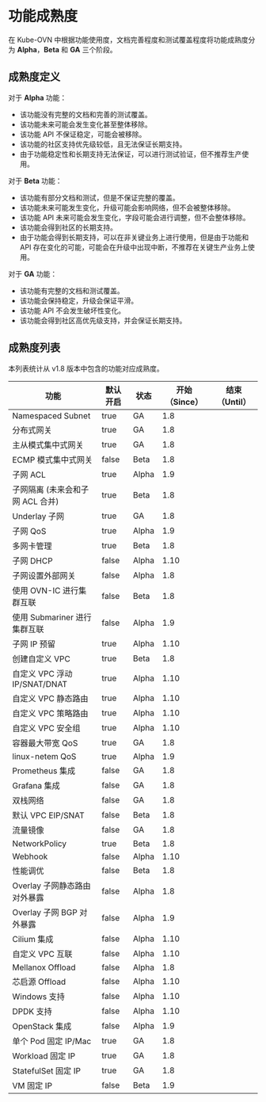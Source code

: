 # 功能成熟度

在 Kube-OVN 中根据功能使用度，文档完善程度和测试覆盖程度将功能成熟度分为 **Alpha**，**Beta** 和 **GA** 三个阶段。

## 成熟度定义

对于 **Alpha** 功能：
- 该功能没有完整的文档和完善的测试覆盖。
- 该功能未来可能会发生变化甚至整体移除。
- 该功能 API 不保证稳定，可能会被移除。
- 该功能的社区支持优先级较低，且无法保证长期支持。
- 由于功能稳定性和长期支持无法保证，可以进行测试验证，但不推荐生产使用。

对于 **Beta** 功能：
- 该功能有部分文档和测试，但是不保证完整的覆盖。
- 该功能未来可能发生变化，升级可能会影响网络，但不会被整体移除。
- 该功能 API 未来可能会发生变化，字段可能会进行调整，但不会整体移除。
- 该功能会得到社区的长期支持。
- 由于功能会得到长期支持，可以在非关键业务上进行使用，但是由于功能和 API 存在变化的可能，可能会在升级中出现中断，不推荐在关键生产业务上使用。

对于 **GA** 功能：
- 该功能有完整的文档和测试覆盖。
- 该功能会保持稳定，升级会保证平滑。
- 该功能 API 不会发生破坏性变化。
- 该功能会得到社区高优先级支持，并会保证长期支持。

## 成熟度列表

本列表统计从 v1.8 版本中包含的功能对应成熟度。

| 功能                     | 默认开启  | 状态    | 开始（Since） | 结束（Until） |
|------------------------|-------|-------|-----------|-----------|
| Namespaced Subnet      | true  | GA    | 1.8       |           |
| 分布式网关                  | true  | GA    | 1.8       |           |
| 主从模式集中式网关              | true  | GA    | 1.8       |           |
| ECMP 模式集中式网关           | false | Beta  | 1.8       |           |
| 子网 ACL                 | true  | Alpha | 1.9       |           |
| 子网隔离 (未来会和子网 ACL 合并)   | true  | Beta  | 1.8       |           |
| Underlay 子网            | true  | GA    | 1.8       |           |
| 子网 QoS                 | true  | Alpha | 1.9       |           |
| 多网卡管理                  | true  | Beta  | 1.8       |           |
| 子网 DHCP                | false | Alpha | 1.10      |           |
| 子网设置外部网关               | false | Alpha | 1.8       |           |
| 使用 OVN-IC 进行集群互联       | false | Beta  | 1.8       |           |
| 使用 Submariner 进行集群互联   | false | Alpha | 1.9       |           |
| 子网 IP 预留               | true  | Alpha | 1.10      |           |
| 创建自定义 VPC              | true  | Beta  | 1.8       |           |
| 自定义 VPC 浮动IP/SNAT/DNAT | true  | Alpha | 1.10      |           |
| 自定义 VPC 静态路由           | true  | Alpha | 1.10      |           |
| 自定义 VPC 策略路由           | true  | Alpha | 1.10      |           |
| 自定义 VPC 安全组            | true  | Alpha | 1.10      |           |
| 容器最大带宽 QoS             | true  | GA    | 1.8       |           |
| linux-netem QoS        | true  | Alpha | 1.9       |           |
| Prometheus 集成          | false | GA    | 1.8       |           |
| Grafana 集成             | false | GA    | 1.8       |           |
| 双栈网络                   | false | GA    | 1.8       |           |
| 默认 VPC EIP/SNAT        | false | Beta  | 1.8       |           |
| 流量镜像                   | false | GA    | 1.8       |           |
| NetworkPolicy          | true  | Beta  | 1.8       |           |
| Webhook                | false | Alpha | 1.10      |           |
| 性能调优                   | false | Beta  | 1.8       |           |
| Overlay 子网静态路由对外暴露     | false | Alpha | 1.8       |           |
| Overlay 子网 BGP 对外暴露    | false | Alpha | 1.9       |           |
| Cilium 集成              | false | Alpha | 1.10      |           |
| 自定义 VPC 互联             | false | Alpha | 1.10      |           |
| Mellanox Offload       | false | Alpha | 1.8       |           |
| 芯启源 Offload            | false | Alpha | 1.10      |           |
| Windows 支持             | false | Alpha | 1.10      |           |
| DPDK 支持                | false | Alpha | 1.10      |           |
| OpenStack 集成           | false | Alpha | 1.9       |           |
| 单个 Pod 固定 IP/Mac       | true  | GA    | 1.8       |           |
| Workload 固定 IP         | true  | GA    | 1.8       |           |
| StatefulSet 固定 IP      | true  | GA    | 1.8       |           |
| VM 固定 IP               | false | Beta  | 1.9       |           |
